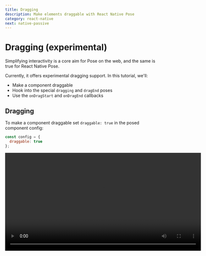 ```yaml
---
title: Dragging
description: Make elements draggable with React Native Pose
category: react-native
next: native-passive
---
```


# Dragging (experimental)

Simplifying interactivity is a core aim for Pose on the web, and the same is true for React Native Pose.

Currently, it offers experimental dragging support. In this tutorial, we'll:

- Make a component draggable
- Hook into the special `dragging` and `dragEnd` poses
- Use the `onDragStart` and `onDragEnd` callbacks

## Dragging

To make a component draggable set `draggable: true` in the posed component config:

```javascript
const config = {
  draggable: true
};
```

<Video src="/static/videos/native-drag.mp4" height="320" />

`true` sets both axis to draggable, but we can select a single axis to drag on by setting it to `'x'` or `'y'`:

```javascript
const config = {
  draggable: 'x'
}
```

<Video src="/static/videos/native-drag-x.mp4" height="320" />

## Special poses

When dragging, two special poses become available. `dragging`, and `dragEnd`.

These two poses will be set automatically and will propagate throughout the component's children as normal.

For instance, we could make a component that increases in scale while the user's dragging:

```javascript
const config = {
  draggable: true,
  dragging: { scale: 1.2 },
  dragEnd: { scale: 1 }
};
```

<Video src="/static/videos/native-drag-pose.mp4" height="320" />

Both of these poses gets provided [PanResponder's](https://facebook.github.io/react-native/docs/panresponder.html) `gestureState` object, so we can make different animations based on the behaviour of the drag:

```javascript
const config = {
  draggable: 'x',
  dragEnd: {
    x: 0,
    transition: ({ value, toValue, gestureState }) => {
      return gestureState.dx > 50 || gestureState.dx < -50
        ? Animated.decay(value, { velocity: gestureState.vx })
        : Animated.spring(value, { toValue })
    }
  }
}
```

<Video src="/static/videos/native-drag-end.mp4" height="320" />

## `onDragStart`/`onDragEnd`

If `onDragStart` or `onDragEnd` callbacks are provided to the component, they'll be called with the same arguments as [PanResponder's](https://facebook.github.io/react-native/docs/panresponder.html) `onPanResponderGrant` and `onPanResponderRelease` callbacks.

```javascript
<DraggableComponent onDragEnd={(e, gestureState) => {}} />
```

You can use this information to detect

## Coming soon

Pose for the web has a `dragBounds` property that can clamp movement to within a specified range. This feature will come to React Native Pose in the coming weeks.

In the longer term we want to introduce a range of properties like snap points, but the serialisable nature of Animated's API makes this difficult compared to the functional API of Popmotion.

## Dragging via Interactable

Wix's [Interactable](https://github.com/wix/react-native-interactable) library is a declarative way of introducing interactions at the component level and is compatible with React Native Pose. If you use it be careful **not** to set `draggable: true` on the posed component otherwise Pose will disable the native driver.

```javascript
const PosedComponent = posed()(config);

export default () => (
  <PosedComponent pose="poseName">
    {({ x, y }) => (
      <Interactable.View
        animatedValueX={x}
        horizontalOnly={true}
        snapPoints={[{x: 0}, {x: -200}]}
      />
    )}
  </PosedComponent>
)
```
